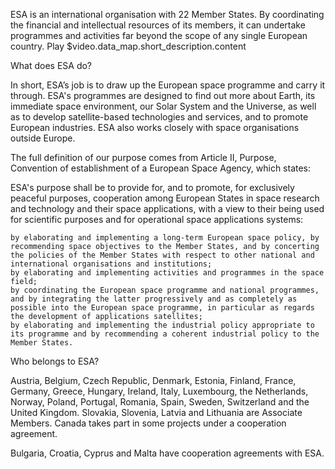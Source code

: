 

ESA is an international organisation with 22 Member States. By coordinating the financial and intellectual resources of its members, it can undertake programmes and activities far beyond the scope of any single European country.
Play
$video.data_map.short_description.content

What does ESA do?

In short, ESA’s job is to draw up the European space programme and carry it through. ESA's programmes are designed to find out more about Earth, its immediate space environment, our Solar System and the Universe, as well as to develop satellite-based technologies and services, and to promote European industries. ESA also works closely with space organisations outside Europe.

The full definition of our purpose comes from Article II, Purpose, Convention of establishment of a European Space Agency, which states:

ESA's purpose shall be to provide for, and to promote, for exclusively peaceful purposes, cooperation among European States in space research and technology and their space applications, with a view to their being used for scientific purposes and for operational space applications systems:

    by elaborating and implementing a long-term European space policy, by recommending space objectives to the Member States, and by concerting the policies of the Member States with respect to other national and international organisations and institutions;
    by elaborating and implementing activities and programmes in the space field;
    by coordinating the European space programme and national programmes, and by integrating the latter progressively and as completely as possible into the European space programme, in particular as regards the development of applications satellites;
    by elaborating and implementing the industrial policy appropriate to its programme and by recommending a coherent industrial policy to the Member States.

 

Who belongs to ESA?

Austria, Belgium, Czech Republic, Denmark, Estonia, Finland, France, Germany, Greece, Hungary, Ireland, Italy, Luxembourg, the Netherlands, Norway, Poland, Portugal, Romania, Spain, Sweden, Switzerland and the United Kingdom. Slovakia, Slovenia, Latvia and Lithuania are Associate Members. Canada takes part in some projects under a cooperation agreement.

Bulgaria, Croatia, Cyprus and Malta have cooperation agreements with ESA.
